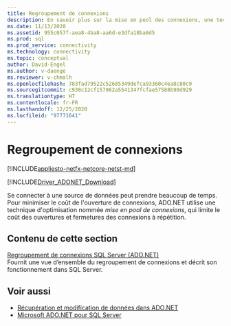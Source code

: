 ```yaml
---
title: Regroupement de connexions
description: En savoir plus sur la mise en pool des connexions, une technique d’optimisation utilisée par ADO.NET pour réduire le coût de l’ouverture des connexions aux sources de données.
ms.date: 11/13/2020
ms.assetid: 955c057f-aea8-4ba8-aa6d-e3dfa18ba8d5
ms.prod: sql
ms.prod_service: connectivity
ms.technology: connectivity
ms.topic: conceptual
author: David-Engel
ms.author: v-daenge
ms.reviewer: v-chmalh
ms.openlocfilehash: 783fad79522c52685349defca93360c4ea8c80c9
ms.sourcegitcommit: c938c12cf157962a5541347fcfae57588b90d929
ms.translationtype: HT
ms.contentlocale: fr-FR
ms.lasthandoff: 12/25/2020
ms.locfileid: "97771641"
---
```

# <a name="connection-pooling"></a>Regroupement de connexions

[!INCLUDE[appliesto-netfx-netcore-netst-md](../../includes/appliesto-netfx-netcore-netst-md.md)]

[!INCLUDE[Driver_ADONET_Download](../../includes/driver_adonet_download.md)]

Se connecter à une source de données peut prendre beaucoup de temps. Pour minimiser le coût de l'ouverture de connexions, ADO.NET utilise une technique d'optimisation nommée *mise en pool de connexions*, qui limite le coût des ouvertures et fermetures des connexions à répétition.

## <a name="in-this-section"></a>Contenu de cette section  

[Regroupement de connexions SQL Server (ADO.NET)](sql-server-connection-pooling.md)  
Fournit une vue d’ensemble du regroupement de connexions et décrit son fonctionnement dans SQL Server.

## <a name="see-also"></a>Voir aussi

- [Récupération et modification de données dans ADO.NET](retrieving-modifying-data.md)
- [Microsoft ADO.NET pour SQL Server](microsoft-ado-net-sql-server.md)
